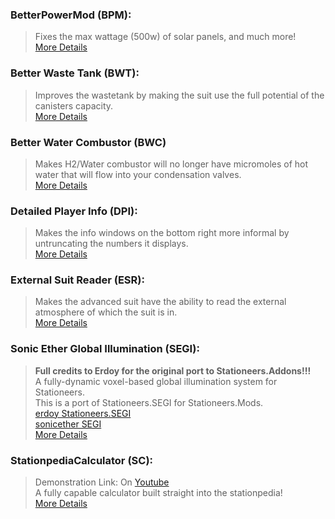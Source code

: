### BetterPowerMod (BPM):
> Fixes the max wattage (500w) of solar panels, and much more!<br>
> [More Details](/Source/BetterPowerMod)<br>

### Better Waste Tank (BWT):
> Improves the wastetank by making the suit use the full potential of the canisters capacity.<br>
> [More Details](/Source/BetterWasteTank)<br>

### Better Water Combustor (BWC)
> Makes H2/Water combustor will no longer have micromoles of hot water that will flow into your condensation valves.<br>
> [More Details](/Source/BetterWaterCombustor)<br>

### Detailed Player Info (DPI):
> Makes the info windows on the bottom right more informal by untruncating the numbers it displays.<br>
> [More Details](/Source/DetailedPlayerInfo)<br>

### External Suit Reader (ESR):
> Makes the advanced suit have the ability to read the external atmosphere of which the suit is in.<br>
> [More Details](/Source/ExternalSuitReader)<br>

### Sonic Ether Global Illumination (SEGI):
> **Full credits to Erdoy for the original port to Stationeers.Addons!!!**<br>
> A fully-dynamic voxel-based global illumination system for Stationeers.<br>
> This is a port of Stationeers.SEGI for Stationeers.Mods. <br>
> [erdoy Stationeers.SEGI](https://github.com/Erdroy/Stationeers.SEGI/)<br>
> [sonicether SEGI](https://github.com/sonicether/SEGI)<br>
> [More Details](/Source/SEGIMod)<br>

### StationpediaCalculator (SC):
> Demonstration Link: On [Youtube](https://youtu.be/Bjh0wN31I_M) <br>
> A fully capable calculator built straight into the stationpedia!<br>
> [More Details](/Source/StationpediaCalculator)<br>
